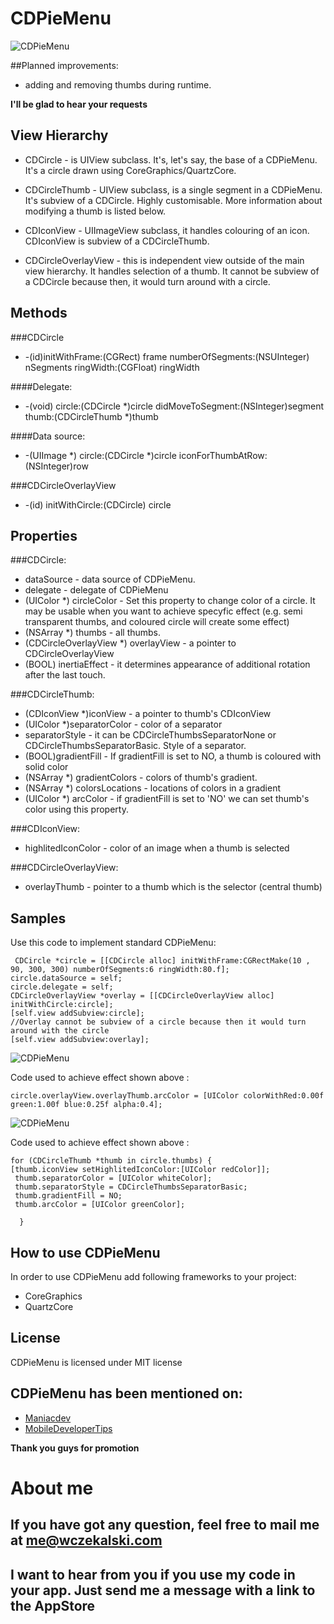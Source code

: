CDPieMenu
=========

![CDPieMenu](http://i50.tinypic.com/ej2vd.png "Standard CDPieMenu")

##Planned improvements:
* adding and removing thumbs during runtime.

**I'll be glad to hear your requests**




View Hierarchy
--------------
* CDCircle - is UIView subclass. It's, let's say, the base of a CDPieMenu. It's a circle drawn using CoreGraphics/QuartzCore.

* CDCircleThumb - UIView subclass, is a single segment in a CDPieMenu. It's subview of a CDCircle. Highly customisable. More information about modifying a thumb is listed below.

* CDIconView - UIImageView subclass, it handles colouring of an icon. CDIconView is subview of a CDCircleThumb.

* CDCircleOverlayView - this is independent view outside of the main view hierarchy. It handles selection of a thumb. It cannot be subview of a CDCircle because then, it would turn around with a circle.

Methods
-------
###CDCircle
* -(id)initWithFrame:(CGRect) frame numberOfSegments:(NSUInteger) nSegments ringWidth:(CGFloat) ringWidth

####Delegate:

* -(void) circle:(CDCircle *)circle didMoveToSegment:(NSInteger)segment thumb:(CDCircleThumb *)thumb

####Data source:

* -(UIImage *) circle:(CDCircle *)circle iconForThumbAtRow:(NSInteger)row 

###CDCircleOverlayView
* -(id) initWithCircle:(CDCircle) circle

Properties
----------

###CDCircle:
* dataSource - data source of CDPieMenu.
* delegate - delegate of CDPieMenu
* (UIColor *) circleColor - Set this property to change color of a circle. It may be usable when you want to achieve specyfic effect (e.g. semi transparent thumbs, and coloured circle will create some effect)
* (NSArray *) thumbs - all thumbs.
* (CDCircleOverlayView *) overlayView - a pointer to CDCircleOverlayView
* (BOOL) inertiaEffect - it determines appearance of additional rotation after the last touch.

###CDCircleThumb:
* (CDIconView *)iconView - a pointer to thumb's CDIconView
* (UIColor *)separatorColor - color of a separator
* separatorStyle - it can be CDCircleThumbsSeparatorNone or CDCircleThumbsSeparatorBasic. Style of a separator.
* (BOOL)gradientFill - If gradientFill is set to NO, a thumb is coloured with solid color
* (NSArray *) gradientColors - colors of thumb's gradient.
* (NSArray *) colorsLocations - locations of colors in a gradient
* (UIColor *) arcColor - if gradientFill is set to 'NO' we can set thumb's color using this property.


###CDIconView:
* highlitedIconColor - color of an image when a thumb is selected

###CDCircleOverlayView:
* overlayThumb - pointer to a thumb which is the selector (central thumb)


Samples
-------
Use this code to implement standard CDPieMenu:

     CDCircle *circle = [[CDCircle alloc] initWithFrame:CGRectMake(10 , 90, 300, 300) numberOfSegments:6 ringWidth:80.f];
    circle.dataSource = self;
    circle.delegate = self;
    CDCircleOverlayView *overlay = [[CDCircleOverlayView alloc] initWithCircle:circle];
    [self.view addSubview:circle];
    //Overlay cannot be subview of a circle because then it would turn around with the circle
    [self.view addSubview:overlay];



![CDPieMenu](http://i46.tinypic.com/28bcrvm.png "Customized overlay thumb")

Code used to achieve effect shown above :

    circle.overlayView.overlayThumb.arcColor = [UIColor colorWithRed:0.00f green:1.00f blue:0.25f alpha:0.4];

![CDPieMenu](http://i50.tinypic.com/25pjy8n.png "Customized thumbs")

Code used to achieve effect shown above :

    for (CDCircleThumb *thumb in circle.thumbs) {
    [thumb.iconView setHighlitedIconColor:[UIColor redColor]];
     thumb.separatorColor = [UIColor whiteColor];
     thumb.separatorStyle = CDCircleThumbsSeparatorBasic;
     thumb.gradientFill = NO;
     thumb.arcColor = [UIColor greenColor];
     
      }



How to use CDPieMenu
--------------------
In order to use CDPieMenu add following frameworks to your project:
* CoreGraphics
* QuartzCore

License
-------
CDPieMenu is licensed under MIT license


CDPieMenu has been mentioned on:
------------------------
* [Maniacdev](http://ManiacDev.com)
* [MobileDeveloperTips](http://MobileDeveloperTips.com)

**Thank you guys for promotion**


About me
========

If you have got any question, feel free to mail me at me@wczekalski.com
---------------------------------------------------------------------------------
I want to hear from you if you use my code in your app. Just send me a message with a link to the AppStore
------------------------------------------